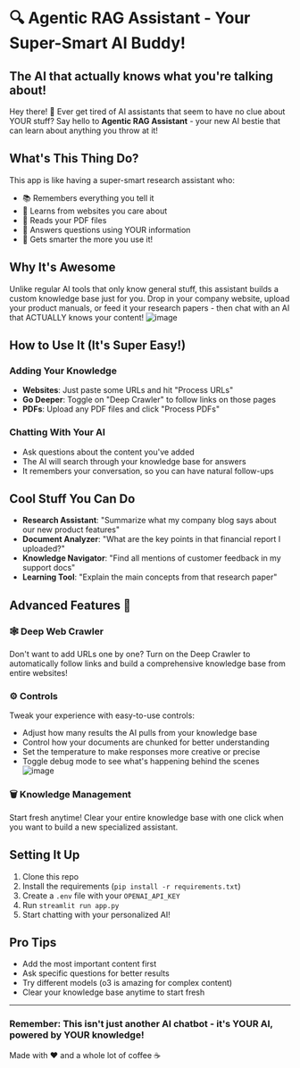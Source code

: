 # 🔍 Agentic RAG Assistant - Your Super-Smart AI Buddy!

## The AI that actually knows what you're talking about!

Hey there! 👋 Ever get tired of AI assistants that seem to have no clue about YOUR stuff? Say hello to **Agentic RAG Assistant** - your new AI bestie that can learn about anything you throw at it!

## What's This Thing Do?

This app is like having a super-smart research assistant who:
- 📚 Remembers everything you tell it
- 🔎 Learns from websites you care about
- 📑 Reads your PDF files
- 💬 Answers questions using YOUR information
- 🧠 Gets smarter the more you use it!

## Why It's Awesome

Unlike regular AI tools that only know general stuff, this assistant builds a custom knowledge base just for you. Drop in your company website, upload your product manuals, or feed it your research papers - then chat with an AI that ACTUALLY knows your content!
![image](https://github.com/user-attachments/assets/ed8628c5-f66d-456c-9399-3fc8e85a5861)

## How to Use It (It's Super Easy!)

### Adding Your Knowledge
- **Websites**: Just paste some URLs and hit "Process URLs"
- **Go Deeper**: Toggle on "Deep Crawler" to follow links on those pages
- **PDFs**: Upload any PDF files and click "Process PDFs"

### Chatting With Your AI
- Ask questions about the content you've added
- The AI will search through your knowledge base for answers
- It remembers your conversation, so you can have natural follow-ups

## Cool Stuff You Can Do

- **Research Assistant**: "Summarize what my company blog says about our new product features"
- **Document Analyzer**: "What are the key points in that financial report I uploaded?"
- **Knowledge Navigator**: "Find all mentions of customer feedback in my support docs"
- **Learning Tool**: "Explain the main concepts from that research paper"

## Advanced Features 🚀

### 🕸️ Deep Web Crawler
Don't want to add URLs one by one? Turn on the Deep Crawler to automatically follow links and build a comprehensive knowledge base from entire websites!

### ⚙️ Controls
Tweak your experience with easy-to-use controls:
- Adjust how many results the AI pulls from your knowledge base
- Control how your documents are chunked for better understanding
- Set the temperature to make responses more creative or precise
- Toggle debug mode to see what's happening behind the scenes
![image](https://github.com/user-attachments/assets/b55535de-84b6-4e9b-9681-987a38b9e93f)

### 🗑️ Knowledge Management
Start fresh anytime! Clear your entire knowledge base with one click when you want to build a new specialized assistant.


## Setting It Up

1. Clone this repo
2. Install the requirements (`pip install -r requirements.txt`)
3. Create a `.env` file with your `OPENAI_API_KEY`
4. Run `streamlit run app.py`
5. Start chatting with your personalized AI!


## Pro Tips

- Add the most important content first
- Ask specific questions for better results
- Try different models (o3 is amazing for complex content)
- Clear your knowledge base anytime to start fresh
---

### Remember: This isn't just another AI chatbot - it's YOUR AI, powered by YOUR knowledge!

Made with ❤️ and a whole lot of coffee ☕
